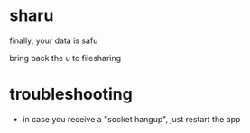 # sharu

finally, your data is safu

bring back the u to filesharing

# troubleshooting

- in case you receive a "socket hangup", just restart the app
